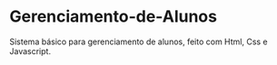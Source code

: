 # Gerenciamento-de-Alunos
Sistema básico para gerenciamento de alunos, feito com Html, Css e Javascript. 
